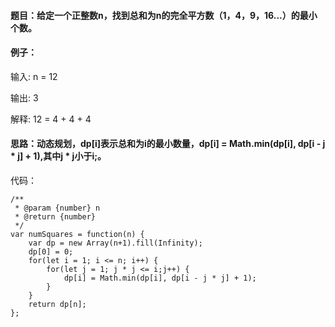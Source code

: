 #### 题目：给定一个正整数n，找到总和为n的完全平方数（1，4，9，16...）的最小个数。
#### 例子：
输入:
n = 12

输出:
3

解释:
12 = 4 + 4 + 4
#### 思路：动态规划，dp[i]表示总和为i的最小数量，dp[i] = Math.min(dp[i], dp[i - j * j] + 1),其中j * j小于i;。

代码：
```
/**
 * @param {number} n
 * @return {number}
 */
var numSquares = function(n) {
    var dp = new Array(n+1).fill(Infinity);
    dp[0] = 0;
    for(let i = 1; i <= n; i++) {
        for(let j = 1; j * j <= i;j++) {
            dp[i] = Math.min(dp[i], dp[i - j * j] + 1);
        }
    }
    return dp[n];
};

```
